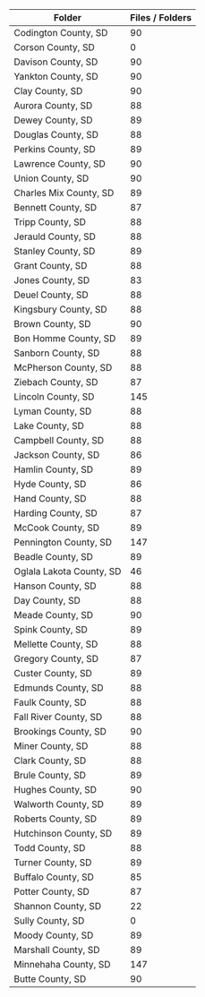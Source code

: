 | Folder                   |   Files / Folders |
|--------------------------|-------------------|
| Codington County, SD     |                90 |
| Corson County, SD        |                 0 |
| Davison County, SD       |                90 |
| Yankton County, SD       |                90 |
| Clay County, SD          |                90 |
| Aurora County, SD        |                88 |
| Dewey County, SD         |                89 |
| Douglas County, SD       |                88 |
| Perkins County, SD       |                89 |
| Lawrence County, SD      |                90 |
| Union County, SD         |                90 |
| Charles Mix County, SD   |                89 |
| Bennett County, SD       |                87 |
| Tripp County, SD         |                88 |
| Jerauld County, SD       |                88 |
| Stanley County, SD       |                89 |
| Grant County, SD         |                88 |
| Jones County, SD         |                83 |
| Deuel County, SD         |                88 |
| Kingsbury County, SD     |                88 |
| Brown County, SD         |                90 |
| Bon Homme County, SD     |                89 |
| Sanborn County, SD       |                88 |
| McPherson County, SD     |                88 |
| Ziebach County, SD       |                87 |
| Lincoln County, SD       |               145 |
| Lyman County, SD         |                88 |
| Lake County, SD          |                88 |
| Campbell County, SD      |                88 |
| Jackson County, SD       |                86 |
| Hamlin County, SD        |                89 |
| Hyde County, SD          |                86 |
| Hand County, SD          |                88 |
| Harding County, SD       |                87 |
| McCook County, SD        |                89 |
| Pennington County, SD    |               147 |
| Beadle County, SD        |                89 |
| Oglala Lakota County, SD |                46 |
| Hanson County, SD        |                88 |
| Day County, SD           |                88 |
| Meade County, SD         |                90 |
| Spink County, SD         |                89 |
| Mellette County, SD      |                88 |
| Gregory County, SD       |                87 |
| Custer County, SD        |                89 |
| Edmunds County, SD       |                88 |
| Faulk County, SD         |                88 |
| Fall River County, SD    |                88 |
| Brookings County, SD     |                90 |
| Miner County, SD         |                88 |
| Clark County, SD         |                88 |
| Brule County, SD         |                89 |
| Hughes County, SD        |                90 |
| Walworth County, SD      |                89 |
| Roberts County, SD       |                89 |
| Hutchinson County, SD    |                89 |
| Todd County, SD          |                88 |
| Turner County, SD        |                89 |
| Buffalo County, SD       |                85 |
| Potter County, SD        |                87 |
| Shannon County, SD       |                22 |
| Sully County, SD         |                 0 |
| Moody County, SD         |                89 |
| Marshall County, SD      |                89 |
| Minnehaha County, SD     |               147 |
| Butte County, SD         |                90 |